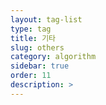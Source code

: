 ```yaml
---
layout: tag-list
type: tag
title: 기타
slug: others
category: algorithm
sidebar: true
order: 11
description: >
---
```


